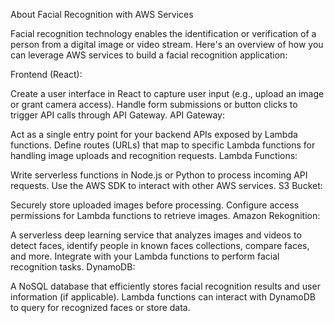 About Facial Recognition with AWS Services

Facial recognition technology enables the identification or verification of a person from a digital image or video stream. Here's an overview of how you can leverage AWS services to build a facial recognition application:

Frontend (React):

Create a user interface in React to capture user input (e.g., upload an image or grant camera access).
Handle form submissions or button clicks to trigger API calls through API Gateway.
API Gateway:

Act as a single entry point for your backend APIs exposed by Lambda functions.
Define routes (URLs) that map to specific Lambda functions for handling image uploads and recognition requests.
Lambda Functions:

Write serverless functions in Node.js or Python to process incoming API requests.
Use the AWS SDK to interact with other AWS services.
S3 Bucket:

Securely store uploaded images before processing.
Configure access permissions for Lambda functions to retrieve images.
Amazon Rekognition:

A serverless deep learning service that analyzes images and videos to detect faces, identify people in known faces collections, compare faces, and more.
Integrate with your Lambda functions to perform facial recognition tasks.
DynamoDB:

A NoSQL database that efficiently stores facial recognition results and user information (if applicable).
Lambda functions can interact with DynamoDB to query for recognized faces or store data.
